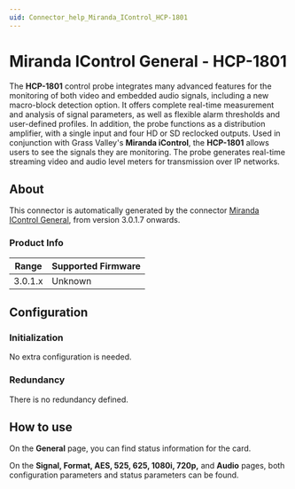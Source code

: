 ```yaml
---
uid: Connector_help_Miranda_IControl_HCP-1801
---
```


# Miranda IControl General - HCP-1801

The **HCP-1801** control probe integrates many advanced features for the monitoring of both video and embedded audio signals, including a new macro-block detection option. It offers complete real-time measurement and analysis of signal parameters, as well as flexible alarm thresholds and user-defined profiles. In addition, the probe functions as a distribution amplifier, with a single input and four HD or SD reclocked outputs. Used in conjunction with Grass Valley's **Miranda iControl**, the **HCP-1801** allows users to see the signals they are monitoring. The probe generates real-time streaming video and audio level meters for transmission over IP networks.

## About

This connector is automatically generated by the connector [Miranda IControl General](xref:Connector_help_Miranda_IControl_General), from version 3.0.1.7 onwards.

### Product Info

| **Range** | **Supported Firmware** |
|-----------|------------------------|
| 3.0.1.x   | Unknown                |

## Configuration

### Initialization

No extra configuration is needed.

### Redundancy

There is no redundancy defined.

## How to use

On the **General** page, you can find status information for the card.

On the **Signal, Format, AES, 525, 625, 1080i, 720p,** and **Audio** pages, both configuration parameters and status parameters can be found.
